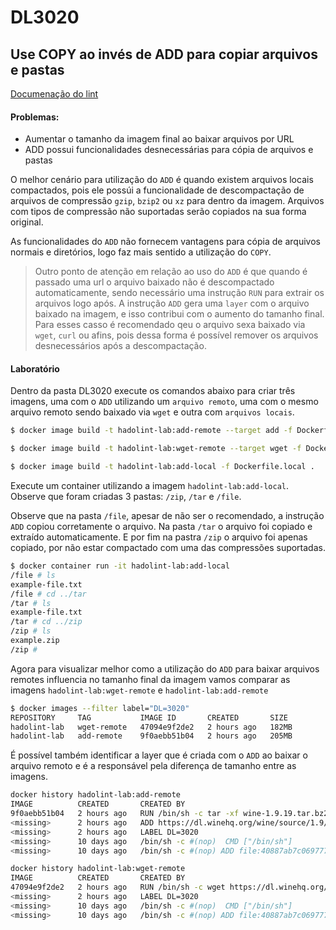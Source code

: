 # DL3020
##  Use COPY ao invés de ADD para copiar arquivos e pastas

[Documenação do lint](https://github.com/hadolint/hadolint/wiki/DL3020)

#### Problemas:
- Aumentar o tamanho da imagem final ao baixar arquivos por URL
- ADD possui funcionalidades desnecessárias para cópia de arquivos e pastas

O melhor cenário para utilização do `ADD` é quando existem arquivos locais compactados, pois ele possúi a funcionalidade de descompactação de arquivos de compressão `gzip`, `bzip2` ou `xz` para dentro da imagem. Arquivos com tipos de compressão não suportadas serão copiados na sua forma original.

As funcionalidades do `ADD` não fornecem vantagens para cópia de arquivos normais e diretórios, logo faz mais sentido a utilização do `COPY`.

> Outro ponto de atenção em relação ao uso do `ADD` é que quando é passado uma url o arquivo baixado não é descompactado automaticamente, sendo necessário uma instrução `RUN` para extrair os arquivos logo após. A instrução `ADD` gera uma `layer` com o arquivo baixado na imagem, e isso contribui com o aumento do tamanho final. Para esses casso é recomendado qeu o arquivo sexa baixado via `wget`, `curl` ou afins, pois dessa forma é possível remover os arquivos desnecessários após a descompactação.


#### Laboratório

Dentro da pasta DL3020 execute os comandos abaixo para criar três imagens, uma com o `ADD` utilizando um `arquivo remoto`, uma com o mesmo arquivo remoto sendo baixado via `wget` e outra com `arquivos locais`.

```sh
$ docker image build -t hadolint-lab:add-remote --target add -f Dockerfile.remote .
```

```sh
$ docker image build -t hadolint-lab:wget-remote --target wget -f Dockerfile.remote .
```

```sh
$ docker image build -t hadolint-lab:add-local -f Dockerfile.local .
```

Execute um container utilizando a imagem `hadolint-lab:add-local`. Observe que foram criadas 3 pastas: `/zip`, `/tar` e `/file`.

Observe que na pasta `/file`, apesar de não ser o recomendado, a instrução `ADD` copiou corretamente o arquivo. Na pasta `/tar` o arquivo foi copiado e extraído automaticamente. E por fim na pastra `/zip` o arquivo foi apenas copiado, por não estar compactado com uma das compressões suportadas.

```sh
$ docker container run -it hadolint-lab:add-local
/file # ls
example-file.txt
/file # cd ../tar
/tar # ls
example-file.txt
/tar # cd ../zip
/zip # ls
example.zip
/zip # 
```

Agora para visualizar melhor como a utilização do `ADD` para baixar arquivos remotes influencia no tamanho final da imagem vamos comparar as imagens `hadolint-lab:wget-remote` e `hadolint-lab:add-remote`

```sh
$ docker images --filter label="DL=3020"
REPOSITORY     TAG           IMAGE ID       CREATED       SIZE
hadolint-lab   wget-remote   47094e9f2de2   2 hours ago   182MB
hadolint-lab   add-remote    9f0aebb51b04   2 hours ago   205MB
```

É possível também identificar a layer que é criada com o `ADD` ao baixar o arquivo remoto e é a responsável pela diferença de tamanho entre as imagens.

```sh
docker history hadolint-lab:add-remote
IMAGE          CREATED       CREATED BY                                      SIZE      COMMENT
9f0aebb51b04   2 hours ago   RUN /bin/sh -c tar -xf wine-1.9.19.tar.bz2 &…   175MB     buildkit.dockerfile.v0
<missing>      2 hours ago   ADD https://dl.winehq.org/wine/source/1.9/wi…   23.5MB    buildkit.dockerfile.v0
<missing>      2 hours ago   LABEL DL=3020                                   0B        buildkit.dockerfile.v0
<missing>      10 days ago   /bin/sh -c #(nop)  CMD ["/bin/sh"]              0B        
<missing>      10 days ago   /bin/sh -c #(nop) ADD file:40887ab7c06977737…   7.04MB
```


```sh
docker history hadolint-lab:wget-remote
IMAGE          CREATED       CREATED BY                                      SIZE      COMMENT
47094e9f2de2   2 hours ago   RUN /bin/sh -c wget https://dl.winehq.org/wi…   175MB     buildkit.dockerfile.v0
<missing>      2 hours ago   LABEL DL=3020                                   0B        buildkit.dockerfile.v0
<missing>      10 days ago   /bin/sh -c #(nop)  CMD ["/bin/sh"]              0B        
<missing>      10 days ago   /bin/sh -c #(nop) ADD file:40887ab7c06977737…   7.04MB
```